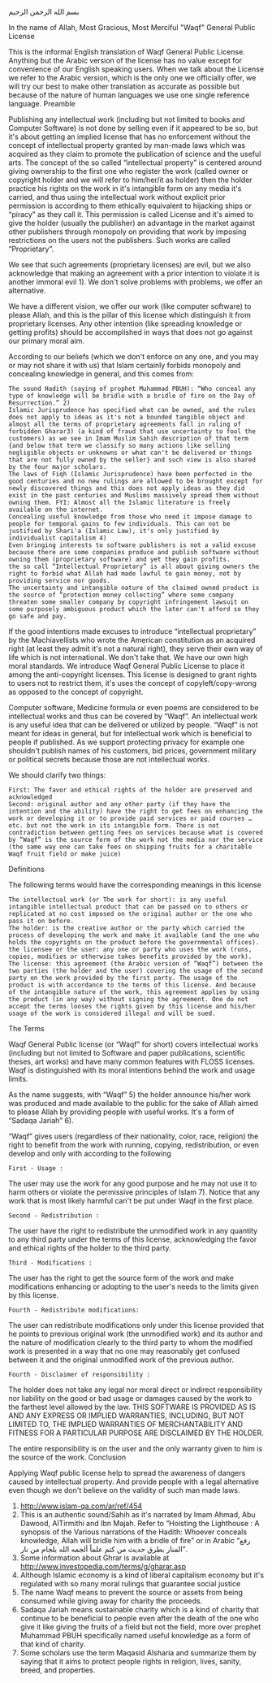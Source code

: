  بسم الله الرحمن الرحيم

In the name of Allah, Most Gracious, Most Merciful
"Waqf" General Public License

This is the informal English translation of Waqf General Public License. Anything but the Arabic version of the license has no value except for convenience of our English speaking users. When we talk about the License we refer to the Arabic version, which is the only one we officially offer, we will try our best to make other translation as accurate as possible but because of the nature of human languages we use one single reference language.
Preamble

Publishing any intellectual work (including but not limited to books and Computer Software) is not done by selling even if it appeared to be so, but it's about getting an implied license that has no enforcement without the concept of intellectual property granted by man-made laws which was acquired as they claim to promote the publication of science and the useful arts. The concept of the so called “intellectual property” is centered around giving ownership to the first one who register the work (called owner or copyright holder and we will refer to him/her/it as holder) then the holder practice his rights on the work in it's intangible form on any media it's carried, and thus using the intellectual work without explicit prior permission is according to them ethically equivalent to hijacking ships or “piracy” as they call it. This permission is called License and it's aimed to give the holder (usually the publisher) an advantage in the market against other publishers through monopoly on providing that work by imposing restrictions on the users not the publishers. Such works are called “Proprietary”.

We see that such agreements (proprietary licenses) are evil, but we also acknowledge that making an agreement with a prior intention to violate it is another immoral evil 1). We don't solve problems with problems, we offer an alternative.

We have a different vision, we offer our work (like computer software) to please Allah, and this is the pillar of this license which distinguish it from proprietary licenses. Any other intention (like spreading knowledge or getting profits) should be accomplished in ways that does not go against our primary moral aim.

According to our beliefs (which we don't enforce on any one, and you may or may not share it with us) that Islam certainly forbids monopoly and concealing knowledge in general, and this comes from:

    The sound Hadith (saying of prophet Muhammad PBUH): “Who conceal any type of knowledge will be bridle with a bridle of fire on the Day of Resurrection.” 2)
    Islamic Jurisprudence has specified what can be owned, and the rules does not apply to ideas as it's not a bounded tangible object and almost all the terms of proprietary agreements fall in ruling of forbidden Gharar3) (a kind of fraud that use uncertainty to fool the customers) as we see in Imam Muslim Sahih description of that term {and below that term we classify so many actions like selling negligible objects or unknowns or what can't be delivered or things that are not fully owned by the seller} and such view is also shared by the four major scholars.
    The laws of Fiqh (Islamic Jurisprudence) have been perfected in the good centuries and no new rulings are allowed to be brought except for newly discovered things and this does not apply ideas as they did exist in the past centuries and Muslims massively spread them without owning them. FYI: Almost all the Islamic literature is freely available on the internet.
    Concealing useful knowledge from those who need it impose damage to people for temporal gains to few individuals. This can not be justified by Shari'a (Islamic Law), it's only justified by individualist capitalism 4)
    Even bringing interests to software publishers is not a valid excuse because there are some companies produce and publish software without owning them (proprietary software) and yet they gain profits.
    the so call “Intellectual Proprietary” is all about giving owners the right to forbid what Allah had made lawful to gain money, not by providing service nor goods.
    The uncertainty and intangible nature of the claimed owned product is the source of “protection money collecting” where some company threaten some smaller company by copyright infringement lawsuit on some purposely ambiguous product which the later can't afford so they go safe and pay.

If the good intentions made excuses to introduce “intellectual proprietary” by the Machiavellists who wrote the American constitution as an acquired right (at least they admit it's not a natural right), they serve their own way of life which is not international. We don't take that. We have our own high moral standards. We introduce Waqf General Public License to place it among the anti-copyright licenses. This license is designed to grant rights to users not to restrict them, it's uses the concept of copyleft/copy-wrong as opposed to the concept of copyright.

Computer software, Medicine formula or even poems are considered to be intellectual works and thus can be covered by “Waqf”. An intellectual work is any useful idea that can be delivered or utilized by people. “Waqf” is not meant for ideas in general, but for intellectual work which is beneficial to people if published. As we support protecting privacy for example one shouldn't publish names of his customers, bid prices, government military or political secrets because those are not intellectual works.

We should clarify two things:

    First: The favor and ethical rights of the holder are preserved and acknowledged
    Second: original author and any other party (if they have the intention and the ability) have the right to get fees on enhancing the work or developing it or to provide paid services or paid courses …etc. but not the work in its intangible form. There is not contradiction between getting fees on services because what is covered by “Waqf” is the source form of the work not the media nor the service (the same way one can take fees on shipping fruits for a charitable Waqf fruit field or make juice)

Definitions

The following terms would have the corresponding meanings in this license

    The intellectual work (or The work for short): is any useful intangible intellectual product that can be passed on to others or replicated at no cost imposed on the original author or the one who pass it on before.
    The holder: is the creative author or the party which carried the process of developing the work and make it available (and the one who holds the copyrights on the product before the governmental offices).
    the licensee or the user: any one or party who uses the work (runs, copies, modifies or otherwise takes benefits provided by the work).
    The license: this agreement (the Arabic version of “Waqf”) between the two parties (the holder and the user) covering the usage of the second party on the work provided by the first party. The usage of the product is with accordance to the terms of this license. And because of the intangible nature of the work, this agreement applies by using the product (in any way) without signing the agreement. One do not accept the terms looses the rights given by this license and his/her usage of the work is considered illegal and will be sued.

The Terms

Waqf General Public license (or “Waqf” for short) covers intellectual works (including but not limited to Software and paper publications, scientific theses, art works) and have many common features with FLOSS licenses. Waqf is distinguished with its moral intentions behind the work and usage limits.

As the name suggests, with “Waqf” 5) the holder announce his/her work was produced and made available to the public for the sake of Allah aimed to please Allah by providing people with useful works. It's a form of “Sadaqa Jariah” 6).

“Waqf” gives users (regardless of their nationality, color, race, religion) the right to benefit from the work with running, copying, redistribution, or even develop and only with according to the following

    First - Usage :

The user may use the work for any good purpose and he may not use it to harm others or violate the permissive principles of Islam 7). Notice that any work that is most likely harmful can't be put under Waqf in the first place.

    Second - Redistribution :

The user have the right to redistribute the unmodified work in any quantity to any third party under the terms of this license, acknowledging the favor and ethical rights of the holder to the third party.

    Third - Modifications :

The user has the right to get the source form of the work and make modifications enhancing or adopting to the user's needs to the limits given by this license.

    Fourth - Redistribute modifications:

The user can redistribute modifications only under this license provided that he points to previous original work (the unmodified work) and its author and the nature of modification clearly to the third party to whom the modified work is presented in a way that no one may reasonably get confused between it and the original unmodified work of the previous author.

    Fourth - Disclaimer of responsibility :

The holder does not take any legal nor moral direct or indirect responsibility nor liability on the good or bad usage or damages caused by the work to the farthest level allowed by the law. THIS SOFTWARE IS PROVIDED AS IS AND ANY EXPRESS OR IMPLIED WARRANTIES, INCLUDING, BUT NOT LIMITED TO, THE IMPLIED WARRANTIES OF MERCHANTABILITY AND FITNESS FOR A PARTICULAR PURPOSE ARE DISCLAIMED BY THE HOLDER.

The entire responsibility is on the user and the only warranty given to him is the source of the work.
Conclusion

Applying Waqf public license help to spread the awareness of dangers caused by intellectual property. And provide people with a legal alternative even though we don't believe on the validity of such man made laws.

1) http://www.islam-qa.com/ar/ref/454
2) This is an authentic sound/Sahih as it's narrated by Imam Ahmad, Abu Dawood, AlTirmithi and Ibn Majah. Refer to “Hoisting the Lighthouse : A synopsis of the Various narrations of the Hadith: Whoever conceals knowledge, Allah will bridle him with a bridle of fire” or in Arabic “رفع المنار بطرق حديث من كتم علماً ألجمه الله بلجام من نار”.
3) Some information about Ghrar is available at http://www.investopedia.com/terms/g/gharar.asp
4) Although Islamic economy is a kind of liberal capitalism economy but it's regulated with so many moral rulings that guarantee social justice
5) The name Waqf means to prevent the source or assets from being consumed while giving away for charity the proceeds.
6) Sadaqa Jariah means sustainable charity which is a kind of charity that continue to be beneficial to people even after the death of the one who give it like giving the fruits of a field but not the field, more over prophet Muhammad PBUH specifically named useful knowledge as a form of that kind of charity.
7) Some scholars use the term Maqasid Alsharia and summarize them by saying that it aims to protect people rights in religion, lives, sanity, breed, and properties.
